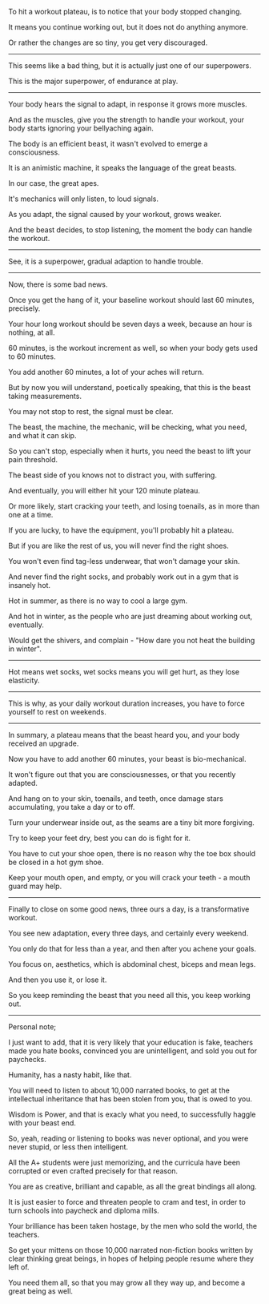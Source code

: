 To hit a workout plateau,
is to notice that your body stopped changing.

It means you continue working out,
but it does not do anything anymore.

Or rather the changes are so tiny,
you get very discouraged.

---

This seems like a bad thing,
but it is actually just one of our superpowers.

This is the major superpower,
of endurance at play.

---

Your body hears the signal to adapt,
in response it grows more muscles.

And as the muscles, give you the strength to handle your workout,
your body starts ignoring your bellyaching again.

The body is an efficient beast,
it wasn't evolved to emerge a consciousness.

It is an animistic machine,
it speaks the language of the great beasts.

In our case,
the great apes.

It's mechanics will only listen,
to loud signals.

As you adapt, the signal caused by your workout,
grows weaker.

And the beast decides, to stop listening,
the moment the body can handle the workout.

---

See, it is a superpower,
gradual adaption to handle trouble.

---

Now,
there is some bad news.

Once you get the hang of it,
your baseline workout should last 60 minutes, precisely.

Your hour long workout should be seven days a week,
because an hour is nothing, at all.

60 minutes, is the workout increment as well,
so when your body gets used to 60 minutes.

You add another 60 minutes,
a lot of your aches will return.

But by now you will understand, poetically speaking,
that this is the beast taking measurements.

You may not stop to rest,
the signal must be clear.

The beast, the machine, the mechanic, will be checking,
what you need, and what it can skip.

So you can't stop, especially when it hurts,
you need the beast to lift your pain threshold.

The beast side of you knows not to distract you,
with suffering.

And eventually,
you will either hit your 120 minute plateau.

Or more likely, start cracking your teeth,
and losing toenails, as in more than one at a time.

If you are lucky, to have the equipment,
you'll probably hit a plateau.

But if you are like the rest of us,
you will never find the right shoes.

You won't even find tag-less underwear,
that won't damage your skin.

And never find the right socks,
and probably work out in a gym that is insanely hot.

Hot in summer,
as there is no way to cool a large gym.

And hot in winter,
as the people who are just dreaming about working out, eventually.

Would get the shivers,
and complain - "How dare you not heat the building in winter".

---

Hot means wet socks,
wet socks means you will get hurt, as they lose elasticity.

---

This is why, as your daily workout duration increases,
you have to force yourself to rest on weekends.

---

In summary, a plateau means that the beast heard you,
and your body received an upgrade.

Now you have to add another 60 minutes,
your beast is bio-mechanical.

It won't figure out that you are consciousnesses,
or that you recently adapted.

And hang on to your skin, toenails, and teeth,
once damage stars accumulating, you take a day or to off.

Turn your underwear inside out,
as the seams are a tiny bit more forgiving.

Try to keep your feet dry,
best you can do is fight for it.

You have to cut your shoe open,
there is no reason why the toe box should be closed in a hot gym shoe.

Keep your mouth open, and empty,
or you will crack your teeth - a mouth guard may help.

---

Finally to close on some good news,
three ours a day, is a transformative workout.

You see new adaptation, every three days,
and certainly every weekend.

You only do that for less than a year,
and then after you achene your goals.

You focus on, aesthetics,
which is abdominal chest, biceps and mean legs.

And then you use it,
or lose it.

So you keep reminding the beast that you need all this,
you keep working out.

---

Personal note;

I just want to add, that it is very likely that your education is fake,
teachers made you hate books, convinced you are unintelligent, and sold you out for paychecks.

Humanity, has a nasty habit,
like that.

You will need to listen to about 10,000 narrated books,
to get at the intellectual inheritance that has been stolen from you, that is owed to you.

Wisdom is Power, and that is exacly what you need,
to successfully haggle with your beast end.

So, yeah, reading or listening to books was never optional,
and you were never stupid, or less then intelligent.

All the A+ students were just memorizing,
and the curricula have been corrupted or even crafted precisely for that reason.

You are as creative, brilliant and capable,
as all the great bindings all along.

It is just easier to force and threaten people to cram and test,
in order to turn schools into paycheck and diploma mills.

Your brilliance has been taken hostage,
by the men who sold the world, the teachers.

So get your mittens on those 10,000 narrated non-fiction books
written by clear thinking great beings, in hopes of helping people resume where they left of.

You need them all, so that you may grow all they way up,
and become a great being as well.
